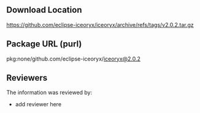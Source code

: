 ## Download Location

https://github.com/eclipse-iceoryx/iceoryx/archive/refs/tags/v2.0.2.tar.gz

## Package URL (purl)

pkg:none/github.com/eclipse-iceoryx/iceoryx@2.0.2

## Reviewers

The information was reviewed by:

* add reviewer here
